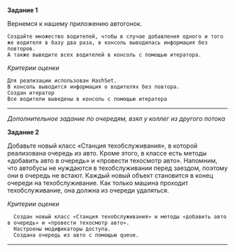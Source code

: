 
**Задание 1**

Вернемся к нашему приложению автогонок.

    Создайте множество водителей, чтобы в случае добавления одного и того же водителя в базу два раза, в консоль выводилась информация без повторов.
    А также выведите всех водителей в консоль с помощью итератора.

_Критерии оценки_

    Для реализации использован HashSet.
    В консоль выводится информация о водителях без повтора.
    Создан итератор
    Все водители выведены в консоль с помощью итератора


***************
_Дополнительное задание по очередям, взял у коллег из другого потока_

**Задание 2**

Добавьте новый класс «Станция техобслуживания», в которой реализована очередь из авто. Кроме этого, в классе есть методы «добавить авто в очередь» и «провести техосмотр авто».
Напомним, что автобусы не нуждаются в техобслуживании перед заездом, поэтому они в очередь не встают.
Каждый новый объект становится в конец очереди на техобслуживание. Как только машина проходит техобслуживание, она должна из очереди удаляться.

_Критерии оценки_

      Создан новый класс «Станция техобслуживания» и методы «добавить авто в очередь» и «провести техосмотр авто».
      Настроены модификаторы доступа.
      Создана очередь из авто с помощью queue.
***************
